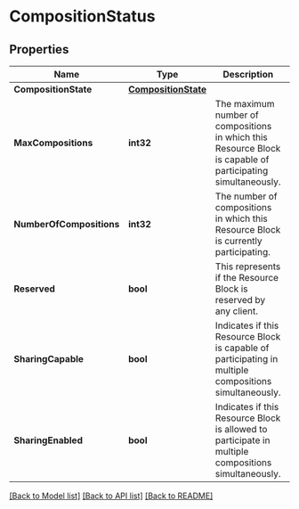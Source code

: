 # CompositionStatus

## Properties
Name | Type | Description | Notes
------------ | ------------- | ------------- | -------------
**CompositionState** | [**CompositionState**](CompositionState.md) |  | 
**MaxCompositions** | **int32** | The maximum number of compositions in which this Resource Block is capable of participating simultaneously. | [optional] 
**NumberOfCompositions** | **int32** | The number of compositions in which this Resource Block is currently participating. | [optional] 
**Reserved** | **bool** | This represents if the Resource Block is reserved by any client. | [optional] 
**SharingCapable** | **bool** | Indicates if this Resource Block is capable of participating in multiple compositions simultaneously. | [optional] 
**SharingEnabled** | **bool** | Indicates if this Resource Block is allowed to participate in multiple compositions simultaneously. | [optional] 

[[Back to Model list]](../README.md#documentation-for-models) [[Back to API list]](../README.md#documentation-for-api-endpoints) [[Back to README]](../README.md)


